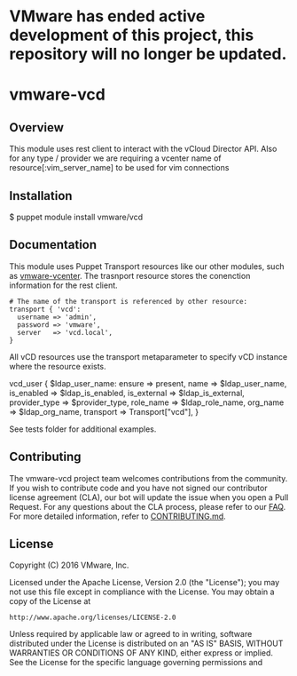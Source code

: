 
# VMware has ended active development of this project, this repository will no longer be updated.

# vmware-vcd

## Overview

This module uses rest client to interact with the vCloud Director API. Also for any type / provider we are requiring a vcenter name of resource[:vim_server_name] to be used for vim connections

## Installation

$ puppet module install vmware/vcd

## Documentation

This module uses Puppet Transport resources like our other modules, such as [vmware-vcenter](https://github.com/vmware/vmware-vcenter). The trasnport resource stores the conenction information for the rest client.

    # The name of the transport is referenced by other resource:
    transport { 'vcd':
      username => 'admin',
      password => 'vmware',
      server   => 'vcd.local',
    }

All vCD resources use the transport metaparameter to specify vCD instance where the resource exists.

  vcd_user { $ldap_user_name:
    ensure        => present,
    name          => $ldap_user_name,
    is_enabled    => $ldap_is_enabled,
    is_external   => $ldap_is_external,
    provider_type => $provider_type,
    role_name     => $ldap_role_name,
    org_name      => $ldap_org_name,
    transport     => Transport["vcd"],
  }

See tests folder for additional examples.

## Contributing

The vmware-vcd project team welcomes contributions from the community. If you wish to contribute code and you have not
signed our contributor license agreement (CLA), our bot will update the issue when you open a Pull Request. For any
questions about the CLA process, please refer to our [FAQ](https://cla.vmware.com/faq). For more detailed information,
refer to [CONTRIBUTING.md](CONTRIBUTING.md).

## License
Copyright (C) 2016 VMware, Inc.

Licensed under the Apache License, Version 2.0 (the "License");
you may not use this file except in compliance with the License.
You may obtain a copy of the License at

    http://www.apache.org/licenses/LICENSE-2.0

Unless required by applicable law or agreed to in writing, software
distributed under the License is distributed on an "AS IS" BASIS,
WITHOUT WARRANTIES OR CONDITIONS OF ANY KIND, either express or implied.
See the License for the specific language governing permissions and

